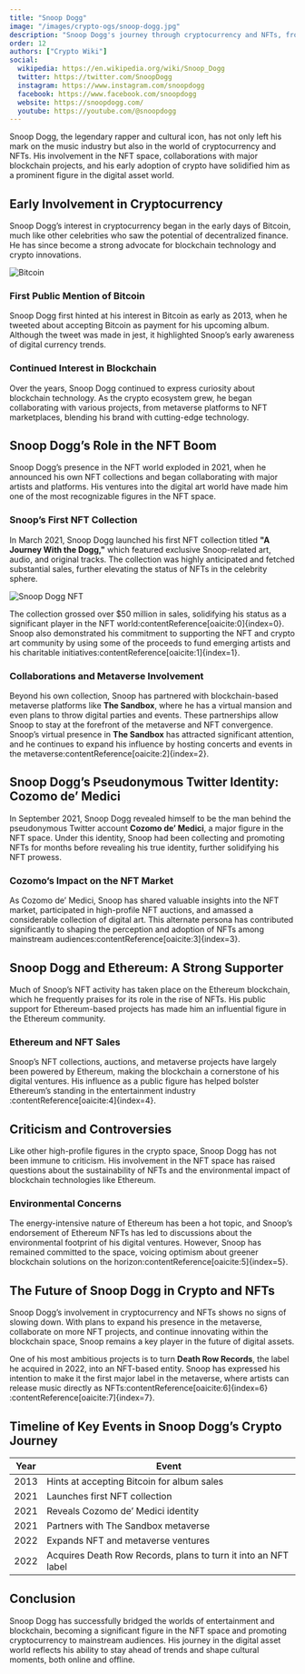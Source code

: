 ```yaml
---
title: "Snoop Dogg"
image: "/images/crypto-ogs/snoop-dogg.jpg"
description: "Snoop Dogg's journey through cryptocurrency and NFTs, from early adoption to becoming a major player in the NFT space."
order: 12
authors: ["Crypto Wiki"]
social:
  wikipedia: https://en.wikipedia.org/wiki/Snoop_Dogg
  twitter: https://twitter.com/SnoopDogg
  instagram: https://www.instagram.com/snoopdogg
  facebook: https://www.facebook.com/snoopdogg
  website: https://snoopdogg.com/
  youtube: https://youtube.com/@snoopdogg
---
```


Snoop Dogg, the legendary rapper and cultural icon, has not only left his mark on the music industry but also in the world of cryptocurrency and NFTs. His involvement in the NFT space, collaborations with major blockchain projects, and his early adoption of crypto have solidified him as a prominent figure in the digital asset world.

## Early Involvement in Cryptocurrency

Snoop Dogg’s interest in cryptocurrency began in the early days of Bitcoin, much like other celebrities who saw the potential of decentralized finance. He has since become a strong advocate for blockchain technology and crypto innovations.

![Bitcoin](/images/posts/bitcoin.jpg)

### First Public Mention of Bitcoin

Snoop Dogg first hinted at his interest in Bitcoin as early as 2013, when he tweeted about accepting Bitcoin as payment for his upcoming album. Although the tweet was made in jest, it highlighted Snoop’s early awareness of digital currency trends.

### Continued Interest in Blockchain

Over the years, Snoop Dogg continued to express curiosity about blockchain technology. As the crypto ecosystem grew, he began collaborating with various projects, from metaverse platforms to NFT marketplaces, blending his brand with cutting-edge technology.

## Snoop Dogg’s Role in the NFT Boom

Snoop Dogg’s presence in the NFT world exploded in 2021, when he announced his own NFT collections and began collaborating with major artists and platforms. His ventures into the digital art world have made him one of the most recognizable figures in the NFT space.

### Snoop’s First NFT Collection

In March 2021, Snoop Dogg launched his first NFT collection titled **"A Journey With the Dogg,"** which featured exclusive Snoop-related art, audio, and original tracks. The collection was highly anticipated and fetched substantial sales, further elevating the status of NFTs in the celebrity sphere.

![Snoop Dogg NFT](/images/posts/snoop-dogg-nfts.png)

The collection grossed over $50 million in sales, solidifying his status as a significant player in the NFT world&#8203;:contentReference[oaicite:0]{index=0}. Snoop also demonstrated his commitment to supporting the NFT and crypto art community by using some of the proceeds to fund emerging artists and his charitable initiatives&#8203;:contentReference[oaicite:1]{index=1}.

### Collaborations and Metaverse Involvement

Beyond his own collection, Snoop has partnered with blockchain-based metaverse platforms like **The Sandbox**, where he has a virtual mansion and even plans to throw digital parties and events. These partnerships allow Snoop to stay at the forefront of the metaverse and NFT convergence. Snoop’s virtual presence in **The Sandbox** has attracted significant attention, and he continues to expand his influence by hosting concerts and events in the metaverse&#8203;:contentReference[oaicite:2]{index=2}.

## Snoop Dogg’s Pseudonymous Twitter Identity: Cozomo de’ Medici

In September 2021, Snoop Dogg revealed himself to be the man behind the pseudonymous Twitter account **Cozomo de’ Medici**, a major figure in the NFT space. Under this identity, Snoop had been collecting and promoting NFTs for months before revealing his true identity, further solidifying his NFT prowess.

### Cozomo’s Impact on the NFT Market

As Cozomo de’ Medici, Snoop has shared valuable insights into the NFT market, participated in high-profile NFT auctions, and amassed a considerable collection of digital art. This alternate persona has contributed significantly to shaping the perception and adoption of NFTs among mainstream audiences&#8203;:contentReference[oaicite:3]{index=3}.

## Snoop Dogg and Ethereum: A Strong Supporter

Much of Snoop’s NFT activity has taken place on the Ethereum blockchain, which he frequently praises for its role in the rise of NFTs. His public support for Ethereum-based projects has made him an influential figure in the Ethereum community.

### Ethereum and NFT Sales

Snoop’s NFT collections, auctions, and metaverse projects have largely been powered by Ethereum, making the blockchain a cornerstone of his digital ventures. His influence as a public figure has helped bolster Ethereum’s standing in the entertainment industry&#8203;:contentReference[oaicite:4]{index=4}.

## Criticism and Controversies

Like other high-profile figures in the crypto space, Snoop Dogg has not been immune to criticism. His involvement in the NFT space has raised questions about the sustainability of NFTs and the environmental impact of blockchain technologies like Ethereum.

### Environmental Concerns

The energy-intensive nature of Ethereum has been a hot topic, and Snoop’s endorsement of Ethereum NFTs has led to discussions about the environmental footprint of his digital ventures. However, Snoop has remained committed to the space, voicing optimism about greener blockchain solutions on the horizon&#8203;:contentReference[oaicite:5]{index=5}.

## The Future of Snoop Dogg in Crypto and NFTs

Snoop Dogg’s involvement in cryptocurrency and NFTs shows no signs of slowing down. With plans to expand his presence in the metaverse, collaborate on more NFT projects, and continue innovating within the blockchain space, Snoop remains a key player in the future of digital assets.

One of his most ambitious projects is to turn **Death Row Records**, the label he acquired in 2022, into an NFT-based entity. Snoop has expressed his intention to make it the first major label in the metaverse, where artists can release music directly as NFTs&#8203;:contentReference[oaicite:6]{index=6}&#8203;:contentReference[oaicite:7]{index=7}.

## Timeline of Key Events in Snoop Dogg’s Crypto Journey

| **Year** | **Event**                                                      |
| -------- | -------------------------------------------------------------- |
| 2013     | Hints at accepting Bitcoin for album sales                     |
| 2021     | Launches first NFT collection                                  |
| 2021     | Reveals Cozomo de’ Medici identity                             |
| 2021     | Partners with The Sandbox metaverse                            |
| 2022     | Expands NFT and metaverse ventures                             |
| 2022     | Acquires Death Row Records, plans to turn it into an NFT label |

## Conclusion

Snoop Dogg has successfully bridged the worlds of entertainment and blockchain, becoming a significant figure in the NFT space and promoting cryptocurrency to mainstream audiences. His journey in the digital asset world reflects his ability to stay ahead of trends and shape cultural moments, both online and offline.
